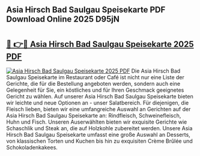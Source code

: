 ## Asia Hirsch Bad Saulgau Speisekarte PDF Download Online 2025 D95jN

# <h2><a href="http://gcaxqb.nevu.top/?p=Asia+Hirsch+Bad+Saulgau+Speisekarte">🔗 👉🔴 Asia Hirsch Bad Saulgau Speisekarte 2025 PDF</a></h2>

[![Asia Hirsch Bad Saulgau Speisekarte 2025 PDF](https://i.imgur.com/dBaPXMq.png)](http://gcaxqb.nevu.top/?p=Asia+Hirsch+Bad+Saulgau+Speisekarte)
Die Asia Hirsch Bad Saulgau Speisekarte im Restaurant oder Café ist nicht nur eine Liste der Gerichte, die für die Bestellung angeboten werden, sondern auch eine Gelegenheit für Sie, ein köstliches und für Ihren Geschmack geeignetes Gericht zu wählen. Auf unserer Asia Hirsch Bad Saulgau Speisekarte bieten wir leichte und neue Optionen an - unser Salatbereich. Für diejenigen, die Fleisch lieben, bieten wir eine umfangreiche Auswahl an Gerichten auf der Asia Hirsch Bad Saulgau Speisekarte an: Rindfleisch, Schweinefleisch, Huhn und Fisch. Unseren Auserwählten bieten wir exquisite Gerichte wie Schaschlik und Steak an, die auf Holzkohle zubereitet werden. Unsere Asia Hirsch Bad Saulgau Speisekarte umfasst eine große Auswahl an Desserts, von klassischen Torten und Kuchen bis hin zu exquisiten Crème Brûlée und Schokoladenkakees.

